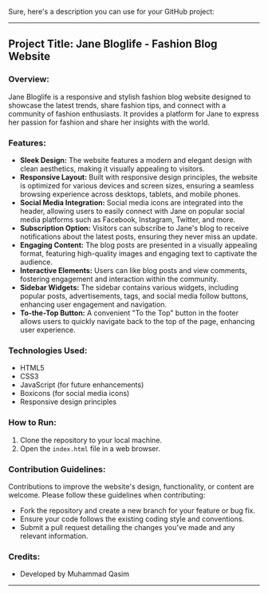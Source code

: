 Sure, here's a description you can use for your GitHub project:

---

## Project Title: Jane Bloglife - Fashion Blog Website

### Overview:
Jane Bloglife is a responsive and stylish fashion blog website designed to showcase the latest trends, share fashion tips, and connect with a community of fashion enthusiasts. It provides a platform for Jane to express her passion for fashion and share her insights with the world.

### Features:
- **Sleek Design:** The website features a modern and elegant design with clean aesthetics, making it visually appealing to visitors.
- **Responsive Layout:** Built with responsive design principles, the website is optimized for various devices and screen sizes, ensuring a seamless browsing experience across desktops, tablets, and mobile phones.
- **Social Media Integration:** Social media icons are integrated into the header, allowing users to easily connect with Jane on popular social media platforms such as Facebook, Instagram, Twitter, and more.
- **Subscription Option:** Visitors can subscribe to Jane's blog to receive notifications about the latest posts, ensuring they never miss an update.
- **Engaging Content:** The blog posts are presented in a visually appealing format, featuring high-quality images and engaging text to captivate the audience.
- **Interactive Elements:** Users can like blog posts and view comments, fostering engagement and interaction within the community.
- **Sidebar Widgets:** The sidebar contains various widgets, including popular posts, advertisements, tags, and social media follow buttons, enhancing user engagement and navigation.
- **To-the-Top Button:** A convenient "To the Top" button in the footer allows users to quickly navigate back to the top of the page, enhancing user experience.

### Technologies Used:
- HTML5
- CSS3
- JavaScript (for future enhancements)
- Boxicons (for social media icons)
- Responsive design principles

### How to Run:
1. Clone the repository to your local machine.
2. Open the `index.html` file in a web browser.

### Contribution Guidelines:
Contributions to improve the website's design, functionality, or content are welcome. Please follow these guidelines when contributing:
- Fork the repository and create a new branch for your feature or bug fix.
- Ensure your code follows the existing coding style and conventions.
- Submit a pull request detailing the changes you've made and any relevant information.

### Credits:
- Developed by Muhammad Qasim

---
